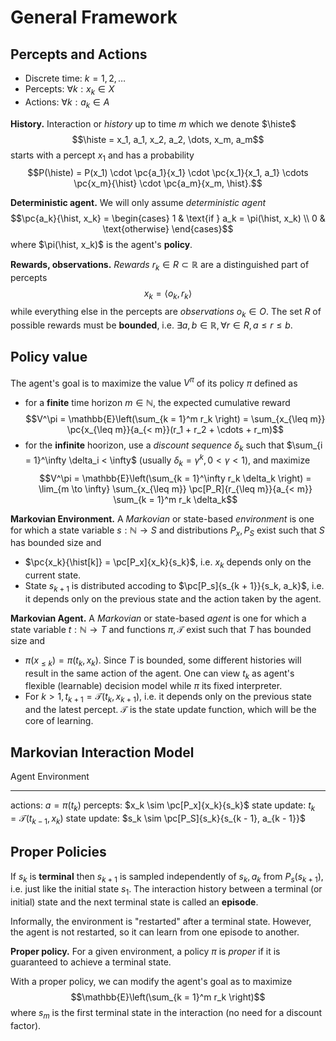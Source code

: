 # General Framework

## Percepts and Actions

* Discrete time: $k = 1, 2, \dots$
* Percepts: $\forall k: x_k \in X$
* Actions: $\forall k: a_k \in A$

**History.** Interaction or *history* up to time $m$ which we denote $\histe$
$$\histe = x_1, a_1, x_2, a_2, \dots, x_m, a_m$$
starts with a percept $x_1$ and has a probability
$$P(\histe) = P(x_1) \cdot \pc{a_1}{x_1} \cdot \pc{x_1}{x_1, a_1} \cdots \pc{x_m}{\hist} \cdot \pc{a_m}{x_m, \hist}.$$

**Deterministic agent.** We will only assume *deterministic agent*
$$\pc{a_k}{\hist, x_k} = \begin{cases}
1 & \text{if } a_k = \pi(\hist, x_k) \\
0 & \text{otherwise}
\end{cases}$$
where $\pi(\hist, x_k)$ is the agent's **policy**.

**Rewards, observations.** *Rewards* $r_k \in R \subset \mathbb{R}$ are a distinguished part of percepts
$$x_k = \langle o_k, r_k \rangle$$
while everything else in the percepts are *observations* $o_k \in O$. The set $R$ of possible rewards must be **bounded**, i.e. $\exists a, b \in \mathbb{R}, \forall r \in R, a \leq r \leq b$.

## Policy value

The agent's goal is to maximize the value $V^\pi$ of its policy $\pi$ defined as

* for a **finite** time horizon $m \in \mathbb{N}$, the expected cumulative reward
$$V^\pi = \mathbb{E}\left(\sum_{k = 1}^m r_k \right) = \sum_{x_{\leq m}} \pc{x_{\leq m}}{a_{< m}}(r_1 + r_2 + \cdots + r_m)$$
* for the **infinite** hoorizon, use a *discount sequence* $\delta_k$ such that $\sum_{i = 1}^\infty \delta_i < \infty$ (usually $\delta_k = \gamma^k, 0 < \gamma < 1$), and maximize
$$V^\pi = \mathbb{E}\left(\sum_{k = 1}^\infty r_k \delta_k \right) = \lim_{m \to \infty} \sum_{x_{\leq m}} \pc[P_R]{r_{\leq m}}{a_{< m}} \sum_{k = 1}^m r_k \delta_k$$

**Markovian Environment.** A *Markovian* or state-based *environment* is one for which a state variable $s: \mathbb{N} \to S$ and distributions $P_x, P_S$ exist such that $S$ has bounded size and

* $\pc{x_k}{\hist[k]} = \pc[P_x]{x_k}{s_k}$, i.e. $x_k$ depends only on the current state.
* State $s_{k + 1}$ is distributed accoding to $\pc[P_s]{s_{k + 1}}{s_k, a_k}$, i.e. it depends only on the previous state and the action taken by the agent.

**Markovian Agent.** A *Markovian* or state-based *agent* is one for which a state variable $t: \mathbb{N} \to T$ and functions $\pi, \mathcal{T}$ exist such that $T$ has bounded size and

* $\pi(x_{\leq k}) = \pi(t_k, x_k)$. Since $T$ is bounded, some different histories will result in the same action of the agent. One can view $t_k$ as agent's flexible (learnable) decision model while $\pi$ its fixed interpreter.
* For $k > 1, t_{k + 1} = \mathcal{T}(t_k, x_{k + 1})$, i.e. it depends only on the previous state and the latest percept. $\mathcal{T}$ is the state update function, which will be the core of learning.

## Markovian Interaction Model

Agent                                             Environment 
-----         -----                               -----         -----
actions:      $a = \pi(t_k)$                      percepts:     $x_k \sim \pc[P_x]{x_k}{s_k}$
state update: $t_k = \mathcal{T}(t_{k - 1}, x_k)$ state update: $s_k \sim \pc[P_S]{s_k}{s_{k - 1}, a_{k - 1}}$

## Proper Policies

If $s_k$ is **terminal** then $s_{k + 1}$ is sampled independently of $s_k, a_k$ from $P_s(s_{k  + 1})$, i.e. just like the initial state $s_1$. The interaction history between a terminal (or initial) state and the next terminal state is called an **episode**.

Informally, the environment is "restarted" after a terminal state. However, the agent is not restarted, so it can learn from one episode to another.

**Proper policy.** For a given environment, a policy $\pi$ is *proper* if it is guaranteed to achieve a terminal state.

With a proper policy, we can modify the agent's goal as to maximize
$$\mathbb{E}\left(\sum_{k = 1}^m r_k \right)$$
where $s_m$ is the first terminal state in the interaction (no need for a discount factor).
